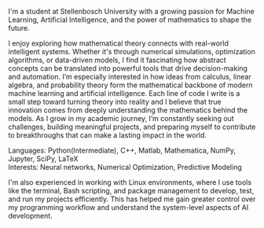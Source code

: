 I'm a student at Stellenbosch University with a growing passion for Machine Learning, Artificial Intelligence, and the power of mathematics to shape the future.

I enjoy exploring how mathematical theory connects with real-world intelligent systems. Whether it's through numerical simulations, optimization algorithms, or data-driven models, I find it fascinating how abstract concepts can be translated into powerful tools that drive decision-making and automation. I’m especially interested in how ideas from calculus, linear algebra, and probability theory form the mathematical backbone of modern machine learning and artificial intelligence. Each line of code I write is a small step toward turning theory into reality and I believe that true innovation comes from deeply understanding the mathematics behind the models. As I grow in my academic journey, I’m constantly seeking out challenges, building meaningful projects, and preparing myself to contribute to breakthroughs that can make a lasting impact in the world.

Languages: Python(Intermediate), C++, Matlab, Mathematica, NumPy, Jupyter, SciPy, LaTeX  
Interests: Neural networks, Numerical Optimization, Predictive Modeling

I'm also experienced in working with Linux environments, where I use tools like the terminal, Bash scripting, and package management to develop, test, and run my projects efficiently. This has helped me gain greater control over my programming workflow and understand the system-level aspects of AI development.
